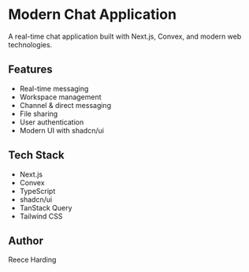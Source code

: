 # Modern Chat Application

A real-time chat application built with Next.js, Convex, and modern web technologies.

## Features
- Real-time messaging
- Workspace management
- Channel & direct messaging
- File sharing
- User authentication
- Modern UI with shadcn/ui

## Tech Stack
- Next.js
- Convex
- TypeScript
- shadcn/ui
- TanStack Query
- Tailwind CSS

## Author
Reece Harding
